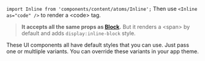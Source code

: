 `import Inline from 'components/content/atoms/Inline';`
Then use `<Inline as="code" />` to render a \<code\> tag.

> **It accepts all the same props as [Block](./?path=/docs/content-atoms-block--block).** But it renders a \<span\> by default and adds `display:inline-block` style.

<!-- It may seem like this is not useful. But this component comes with some helpful variants, all of which you can extend in your app's theme. Do `<Inline variant="code">{some:'code'}</Inline>` to render an inline code component like you would with a single backtick when using markdown. Or `<Inline variant="badge success">no errors</Inline>` or `<Inline variant="tag">saved</Inline>`. -->

<!-- Also it encourages you to style by explicitly passing a variable instead of referencing a tag name in a stylesheet (if you're into that sort of thing). -->

These UI components all have default styles that you can use. Just pass one or multliple variants. You can override these variants in your app theme.
